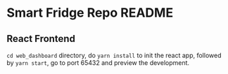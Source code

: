 # Smart Fridge Repo README

## React Frontend

`cd web_dashboard` directory, do `yarn install` to init the react app, followed by `yarn start`, go to port 65432 and preview the development.

